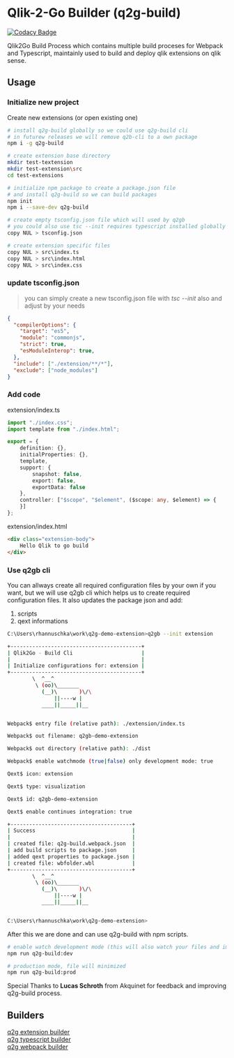 # Qlik-2-Go Builder (q2g-build)

[![Codacy Badge](https://api.codacy.com/project/badge/Grade/48294aa49a3c4f2db610df9e2676ccfd)](https://app.codacy.com/app/konne/q2g-build?utm_source=github.com&utm_medium=referral&utm_content=q2g/q2g-build&utm_campaign=badger)

Qlik2Go Build Process which contains multiple build proceses for Webpack and Typescript, maintainly used to build and deploy qlik extensions on qlik sense.

## Usage

### Initialize new project

Create new extensions (or open existing one)

```bash
# install q2g-build globally so we could use q2g-build cli
# in futurew releases we will remove q2b-cli to a own package
npm i -g q2g-build

# create extension base directory
mkdir test-textension
mkdir test-extension\src
cd test-extensions

# initialize npm package to create a package.json file
# and install q2g-build so we can build packages
npm init
npm i --save-dev q2g-build

# create empty tsconfig.json file which will used by q2gb
# you could also use tsc --init requires typescript installed globally
copy NUL > tsconfig.json

# create extension specific files
copy NUL > src\index.ts
copy NUL > src\index.html
copy NUL > src\index.css
```

### update tsconfig.json

> you can simply create a new tsconfig.json file with *tsc --init* also and adjust by your needs

```json
{
  "compilerOptions": {
    "target": "es5",
    "module": "commonjs",
    "strict": true,
    "esModuleInterop": true,
  },
  "include": ["./extension/**/*"],
  "exclude": ["node_modules"]
}
```

### Add code

extension/index.ts

```ts
import "./index.css";
import template from "./index.html";

export = {
    definition: {},
    initialProperties: {},
    template,
    support: {
        snapshot: false,
        export: false,
        exportData: false
    },
    controller: ["$scope", "$element", ($scope: any, $element) => {
    }]
};
```

extension/index.html

```html
<div class="extension-body">
    Hello Qlik to go build
</div>
```

### Use q2gb cli

You can allways create all required configuration files by your own if you want, but we will use q2gb cli which helps us to create required configuration files. It also updates the package json and add:

1. scripts
2. qext informations

```bash
C:\Users\rhannuschka\work\q2g-demo-extension>q2gb --init extension

+------------------------------------------+
| Qlik2Go - Build Cli                      |
|                                          |
| Initialize configurations for: extension |
+------------------------------------------+
        \  ^__^
         \ (oo)\_______
           (__)\       )\/\
               ||----w |
           ____||_____||__


Webpack$ entry file (relative path): ./extension/index.ts

Webpack$ out filename: q2gb-demo-extension

Webpack$ out directory (relative path): ./dist

Webpack$ enable watchmode (true|false) only development mode: true

Qext$ icon: extension

Qext$ type: visualization

Qext$ id: q2gb-demo-extension

Qext$ enable continues integration: true

+---------------------------------------+
| Success                               |
|                                       |
| created file: q2g-build.webpack.json  |
| add build scripts to package.json     |
| added qext properties to package.json |
| created file: wbfolder.wbl            |
+---------------------------------------+
        \  ^__^
         \ (oo)\_______
           (__)\       )\/\
               ||----w |
           ____||_____||__


C:\Users\rhannuschka\work\q2g-demo-extension>
```

After this we are done and can use q2g-build with npm scripts.

```bash
# enable watch development mode (this will also watch your files and import the extension to qlik-sense desktop)
npm run q2g-build:dev

# production mode, file will minimized
npm run q2g-build:prod
```

Special Thanks to **Lucas Schroth** from Akquinet for feedback and improving q2g-build process.

## Builders

[q2g extension builder](docs/extension.builder.md)\
[q2g typescript builder](docs/typescript.builder.md)\
[q2g webpack builder](docs/webpack.builder.md)

